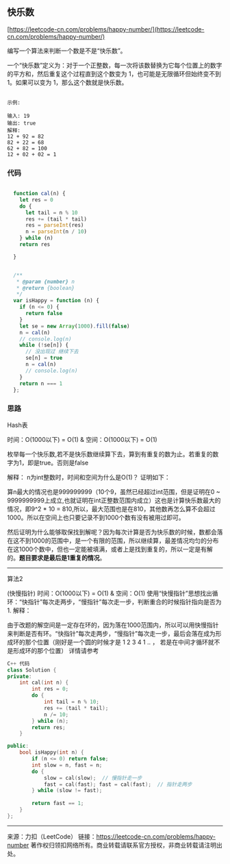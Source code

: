 ## 快乐数

[https://leetcode-cn.com/problems/happy-number/](https://leetcode-cn.com/problems/happy-number/)


编写一个算法来判断一个数是不是“快乐数”。

一个“快乐数”定义为：对于一个正整数，每一次将该数替换为它每个位置上的数字的平方和，然后重复这个过程直到这个数变为 1，也可能是无限循环但始终变不到 1。如果可以变为 1，那么这个数就是快乐数。

```

示例: 

输入: 19
输出: true
解释: 
12 + 92 = 82
82 + 22 = 68
62 + 82 = 100
12 + 02 + 02 = 1
```



### 代码

```javascript

  function cal(n) {
    let res = 0
    do {
      let tail = n % 10
      res += (tail * tail)
      res = parseInt(res)
      n = parseInt(n / 10)
    } while (n)
    return res

  }


  /**
   * @param {number} n
   * @return {boolean}
   */
  var isHappy = function (n) {
    if (n <= 0) {
      return false
    }
    let se = new Array(1000).fill(false)
    n = cal(n)
    // console.log(n)
    while (!se[n]) {
      // 没出现过 继续下去
      se[n] = true
      n = cal(n)
      // console.log(n)
    }
    return n === 1
  };

```


### 思路

Hash表

时间：O(1000以下) = O(1) & 空间：O(1000以下) = O(1)


枚举每一个快乐数,若不是快乐数继续算下去，算到有重复的数为止。若重复的数字为1，即是true。否则是false




解释：
n为int整数时，时间和空间为什么是O(1)？ 证明如下：

算n最大的情况也是999999999（10个9，虽然已经超过int范围，但是证明在0 ~ 9999999999上成立,也就证明在int正整数范围内成立）这也是计算快乐数最大的情况，即9^2 * 10 = 810,所以，最大范围也是在810，其他数再怎么算不会超过1000。所以在空间上也只要记录不到1000个数有没有被用过即可。

然后证明为什么能够取保找到解呢？因为每次计算是否为快乐数的时候，数都会落在这不到1000的范围中，是一个有限的范围，所以继续算，最差情况均匀的分布在这1000个数中，但也一定能被填满，或者上是找到重复的，所以一定是有解的。**题目要求是最后是1重复的情况**。


-------

算法2

(快慢指针) 时间：O(1000以下) = O(1) & 空间：O(1)
使用“快慢指针”思想找出循环：“快指针”每次走两步，“慢指针”每次走一步，判断重合的时候指针指向是否为1.
解释：

由于改题的解空间是一定存在环的，因为落在1000范围内，所以可以用快慢指针来判断是否有环。“快指针”每次走两步，“慢指针”每次走一步，最后会落在成为形成环的那个位置（刚好是一个圆的时候才是 1 2 3 4 1 .. ， 若是在中间才循环就不是形成环的那个位置）
详情请参考

```c++
C++ 代码
class Solution {
private:
    int cal(int n) {
        int res = 0;
        do {
            int tail = n % 10;
            res += (tail * tail);
            n /= 10;
        } while (n);
        return res;
    }

public:
    bool isHappy(int n) {
        if (n <= 0) return false;
        int slow = n, fast = n;
        do {
            slow = cal(slow);  // 慢指针走一步
            fast = cal(fast); fast = cal(fast);  // 指针走两步
        } while (slow != fast);
        
        return fast == 1;
    }
};
```

-------------

来源：力扣（LeetCode）
链接：https://leetcode-cn.com/problems/happy-number
著作权归领扣网络所有。商业转载请联系官方授权，非商业转载请注明出处。
